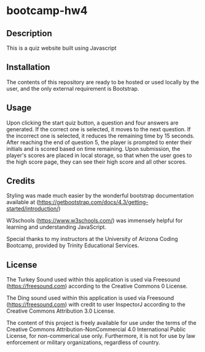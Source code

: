 # bootcamp-hw4
 
## Description
This is a quiz website built using Javascript
## Installation

The contents of this repository are ready to be hosted or used locally by the user, and the only external requirement is Bootstrap.

## Usage

Upon clicking the start quiz button, a question and four answers are generated. If the correct one is selected, it moves to the next question. If the incorrect one is selected, it reduces the remaining time by 15 seconds. After reaching the end of question 5, the player is prompted to enter their initials and is scored based on time remaining. Upon submission, the player's scores are placed in local storage, so that when the user goes to the high score page, they can see their high score and all other scores. 

## Credits

Styling was made much easier by the wonderful bootstrap documentation available at (https://getbootstrap.com/docs/4.3/getting-started/introduction/)

W3schools (https://www.w3schools.com/) was immensely helpful for learning and understanding JavaScript.

Special thanks to my instructors at the University of Arizona Coding Bootcamp, provided by Trinity Educational Services. 

## License 


The Turkey Sound used within this application is used via Freesound (https://freesound.com) according to the Creative Commons 0 License. 

The Ding sound used within this application is used via Freesound (https://freesound.com)  with credit to user InspectorJ according to the Creative Commons Attribution 3.0 License. 

The content of this project is freely available for use under the terms of the Creative Commons Attribution-NonCommercial 4.0 International Public License, for non-commerical use only. Furthermore, it is not for use by law enforcement or military organizations, regardless of country. 